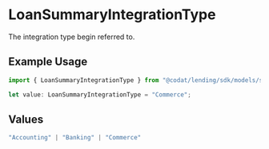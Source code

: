 # LoanSummaryIntegrationType

The integration type begin referred to.

## Example Usage

```typescript
import { LoanSummaryIntegrationType } from "@codat/lending/sdk/models/shared";

let value: LoanSummaryIntegrationType = "Commerce";
```

## Values

```typescript
"Accounting" | "Banking" | "Commerce"
```